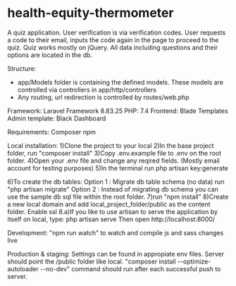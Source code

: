 # health-equity-thermometer

A quiz application.
User verification is via verification codes. User requests a code to their email, inputs the code again in the page to proceed to the quiz.
Quiz works mostly on jQuery. All data including questions and their options are located in the db. 

Structure:
* app/Models folder is containing the defined models. These models are controlled via controllers in app/http/controllers
* Any routing, url redirection is controlled by routes/web.php

Framework: Laravel Framework 8.83.25
PHP: 7.4
Frontend: Blade Templates
Admin template: Black Dashboard

Requirements:
Composer
npm

 
Local installation:
1)Clone the project to your local
2)In the base project folder, run "composer install"
3)Copy .env.example file to .env on the root folder. 
4)Open your .env file and change any reqired fields. (Mostly email account for testing purposes)
5)In the terminal run php artisan key:generate

6)To create the db tables: 
Option 1 : Migrate db table schema (no data) run "php artisan migrate"
Option 2 : Instead of migrating db schema you can use the sample db sql file within the root folder. 
7)run "npm install"
8)Create a new local domain and add local_project_folder/public as the content folder. Enable ssl
8.a)If you like to use artisan to serve the application by itself on local, type:
php artisan serve
Then open http://localhost:8000/


Development:
"npm run watch" to watch and compile js and sass changes live

Production & staging:
Settings can be found in appropiate env files. Server should point the /public folder like local. 
"composer install --optimize-autoloader --no-dev" command should run after each successful push to server.
